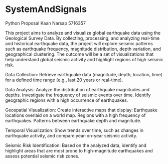 # SystemAndSignals
Python Proposal Kaan Narsap 5716357

This project aims to analyze and visualize global earthquake data using the Geological Survey Data. By collecting, processing, and analyzing real-time and historical earthquake data, the project will explore seismic patterns such as earthquake frequency, magnitude distribution, depth variation, and geographical clustering. The outcome will be a set of visualizations that help understand global seismic activity and highlight regions of high seismic risk.

Data Collection:
  Retrieve earthquake data (magnitude, depth, location, time) for a defined time range (e.g., last 20 years or real-time).

Data Analysis:
 Analyze the distribution of earthquake magnitudes and depths.
    Investigate the frequency of seismic events over time.
    Identify geographic regions with a high occurrence of earthquakes.

Geospatial Visualization: Create interactive maps that display:
Earthquake locations overlaid on a world map.
    Regions with a high frequency of earthquakes.
    Patterns between earthquake depth and magnitude.

Temporal Visualization: 
  Show trends over time, such as changes in earthquake activity, and compare year-on-year seismic activity.
  
Seismic Risk Identification: 
Based on the analyzed data, identify and highlight areas that are most prone to high-magnitude earthquakes and assess potential seismic risk zones.
